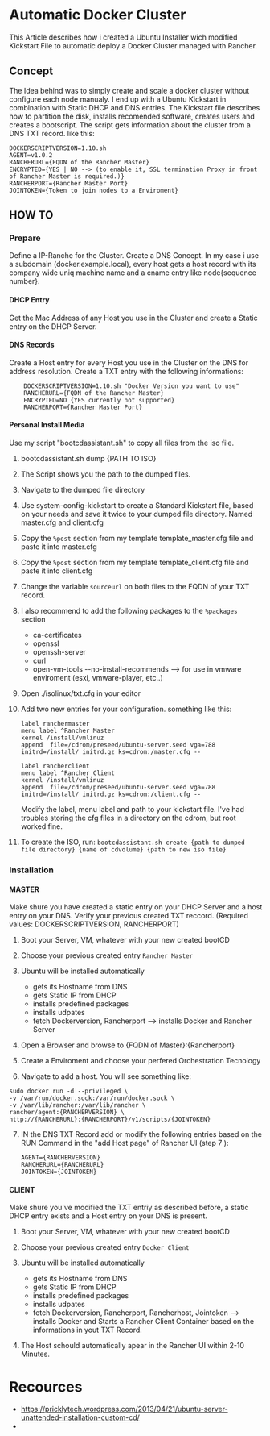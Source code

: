 # Automatic Docker Cluster
This Article describes how i created a Ubuntu Installer wich modified Kickstart File to automatic deploy a Docker Cluster managed with Rancher.

## Concept
The Idea behind was to simply create and scale a docker cluster without configure each node manualy.
I end up with a Ubuntu Kickstart in combination with Static DHCP and DNS entries.
The Kickstart file describes how to partition the disk, installs recomended software, creates users and creates a bootscript. The script gets information about the cluster from a DNS TXT record. like this:

```
DOCKERSCRIPTVERSION=1.10.sh
AGENT=v1.0.2
RANCHERURL={FQDN of the Rancher Master}
ENCRYPTED={YES | NO --> (to enable it, SSL termination Proxy in front of Rancher Master is required.)}
RANCHERPORT={Rancher Master Port}
JOINTOKEN={Token to join nodes to a Enviroment}
```
## HOW TO
### Prepare
Define a IP-Ranche for the Cluster.
Create a DNS Concept.
In my case i use a subdomain (docker.example.local), every host gets a host record with its company wide uniq machine name and a cname entry like node{sequence number}.
#### DHCP Entry
Get the Mac Address of any Host you use in the Cluster and create a Static entry on the DHCP Server.
#### DNS Records
Create a Host entry for every Host you use in the Cluster on the DNS for address resolution.
Create a TXT entry with the following informations:

		DOCKERSCRIPTVERSION=1.10.sh "Docker Version you want to use"
		RANCHERURL={FQDN of the Rancher Master}
		ENCRYPTED=NO {YES currently not supported}
		RANCHERPORT={Rancher Master Port}
#### Personal Install Media

Use my script "bootcdassistant.sh" to copy all files from the iso file.

1. bootcdassistant.sh dump {PATH TO ISO}
2. The Script shows you the path to the dumped files.
3. Navigate to the dumped file directory
4. Use system-config-kickstart to create a Standard Kickstart file, based on your needs and save it twice to your dumped file directory. Named master.cfg and client.cfg
5. Copy the `%post` section from my template template_master.cfg file and paste it into master.cfg
6. Copy the `%post` section from my template template_client.cfg file and paste it into client.cfg
7. Change the variable `sourceurl` on both files to the FQDN of your TXT record.
8. I also recommend to add the following packages to the `%packages` section
	 - ca-certificates
	 - openssl
	 - openssh-server
	 - curl
	 - open-vm-tools --no-install-recommends --> for use in vmware enviroment (esxi, vmware-player, etc..)
9. Open ./isolinux/txt.cfg in your editor
10. Add two new entries for your configuration. something like this:

	``` 
	label ranchermaster
  	menu label ^Rancher Master
  	kernel /install/vmlinuz
  	append  file=/cdrom/preseed/ubuntu-server.seed vga=788 initrd=/install/	initrd.gz ks=cdrom:/master.cfg -- 
  	
  	label rancherclient
  	menu label ^Rancher Client
  	kernel /install/vmlinuz
  	append  file=/cdrom/preseed/ubuntu-server.seed vga=788 initrd=/install/	initrd.gz ks=cdrom:/client.cfg -- 
  	
	```
 	Modify the label, menu label and path to your kickstart file. I've had 	troubles storing the cfg files in a directory on the cdrom, but root worked 	fine.

12. To create the ISO, run: `bootcdassistant.sh create {path to dumped file directory} {name of cdvolume} {path to new iso file}`
	
### Installation
#### MASTER
Make shure you have created a static entry on your DHCP Server and a host entry on your DNS. Verify your previous created TXT reccord. (Required values: DOCKERSCRIPTVERSION, RANCHERPORT)

1. Boot your Server, VM, whatever with your new created bootCD
2. Choose your previous created entry `Rancher Master`
3. Ubuntu will be installed automatically

	- gets its Hostname from DNS
 	- gets Static IP from DHCP
 	- installs predefined packages
 	- installs udpates
 	- fetch Dockerversion, Rancherport --> installs Docker and Rancher Server

4. Open a Browser and browse to {FQDN of Master}:{Rancherport}
5. Create a Enviroment and choose your perfered Orchestration Tecnology
6. Navigate to add a host. You will see something like:
 
 ```
 sudo docker run -d --privileged \
 -v /var/run/docker.sock:/var/run/docker.sock \
 -v /var/lib/rancher:/var/lib/rancher \
 rancher/agent:{RANCHERVERSION} \
 http://{RANCHERURL}:{RANCHERPORT}/v1/scripts/{JOINTOKEN}
 ```
7. IN the DNS TXT Record add or modify the following entries based on the RUN Command in the "add Host page" of Rancher UI (step 7 ): 

	```
	AGENT={RANCHERVERSION}
	RANCHERURL={RANCHERURL}
	JOINTOKEN={JOINTOKEN}
	```
	
#### CLIENT
Make shure you've modified the TXT entriy as described before, a static DHCP entry exists and a Host entry on your DNS is present.

1. Boot your Server, VM, whatever with your new created bootCD
2. Choose your previous created entry `Docker Client`
3. Ubuntu will be installed automatically

	- gets its Hostname from DNS
 	- gets Static IP from DHCP
 	- installs predefined packages
 	- installs udpates
 	- fetch Dockerversion, Rancherport, Rancherhost, Jointoken --> installs Docker and Starts a Rancher Client Container based on the informations in yout TXT Record.
4. The Host schould automatically apear in the Rancher UI within 2-10 Minutes.
 
 
 

 
 	




# Recources
 - https://pricklytech.wordpress.com/2013/04/21/ubuntu-server-unattended-installation-custom-cd/
 - 



	







